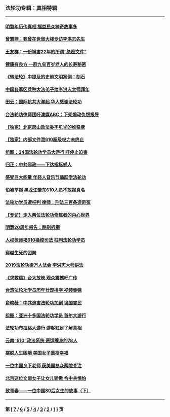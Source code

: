 ### 法轮功专辑：真相特辑
---
#### [明慧年历传真相 福益民众神奇故事多](../../pages/nf4389/n13294545.md?10120430) 
#### [曾慧燕：我曾在世贸大楼专访李洪志先生](../../pages/nf4389/n12898729.md?10120430) 
#### [王友群：一份祸害22年的所谓“绝密文件”](../../pages/nf4389/n12871750.md?10120430) 
#### [健康有良方 一群九旬百岁老人的长寿秘密](../../pages/nf4389/n12847475.md?10120430) 
#### [《转法轮》中提及的史前文明案例：刻石](../../pages/nf4389/n12758577.md?10120430) 
#### [中国各军区兵种大法弟子给李洪志大师拜年](../../pages/nf4389/n12750047.md?10120430) 
#### [田云：国际抗共大潮起 华人感谢法轮功](../../pages/nf4389/n12357708.md?10120430) 
#### [台法轮功律师团吁澳媒ABC：下架煽动仇恨报导](../../pages/nf4389/n12279917.md?10120430) 
#### [【独家】北京房山政法委不见光的维稳费](../../pages/nf4389/n12031979.md?10120430) 
#### [【独家】内部文件泄610超级权力未终止](../../pages/nf4389/n12023895.md?10120430) 
#### [组图：34国法轮功学员大游行 吁停止迫害](../../pages/nf4389/n11492658.md?10120430) 
#### [归正：中共邪政——下达指标抓人](../../pages/nf4389/n11474770.md?10120430) 
#### [感受巨大能量 年轻人音乐节踊跃学法轮功](../../pages/nf4389/n11441981.md?10120430) 
#### [怕被举报 黑龙江肇东610人员不敢报真名](../../pages/nf4389/n11436499.md?10120430) 
#### [法轮功学员遭枉判 律师：刑法三百条造奇冤](../../pages/nf4389/n11433943.md?10120430) 
#### [【专访】走入两位法轮功修炼者的内心世界](../../pages/nf4389/n11415623.md?10120430) 
#### [明慧20周年报告：酷刑折磨](../../pages/nf4389/n11387954.md?10120430) 
#### [人权律师揭610操控司法 枉判法轮功学员](../../pages/nf4389/n11313370.md?10120430) 
#### [穿越生死的团聚](../../pages/nf4389/n11258922.md?10120430) 
#### [2019法轮功逾万人法会 李洪志大师讲法](../../pages/nf4389/n11265303.md?10120430) 
#### [《求救信》台大放映 观众震撼吁广传](../../pages/nf4389/n10922251.md?10120430) 
#### [台湾法轮功学员历年壮观排字 视频集锦](../../pages/nf4389/n10878789.md?10120430) 
#### [俞晓薇：中共迫害法轮功加剧 误国害民](../../pages/nf4389/n10859260.md?10120430) 
#### [组图：亚洲十多国法轮功学员 首尔大游行](../../pages/nf4389/n10781149.md?10120430) 
#### [法轮功布拉格大游行 游客驻足了解真相](../../pages/nf4389/n10749360.md?10120430) 
#### [云南“610”政法系统 恶运缠身的78人](../../pages/nf4389/n10747534.md?10120430) 
#### [摆脱人生困境 美国女子重拾幸福](../../pages/nf4389/n10688678.md?10120430) 
#### [一位中国乡下老师 获美国参众两院关注](../../pages/nf4389/n10683927.md?10120430) 
#### [北京这位文弱女子让女儿骄傲 令中共惧怕](../../pages/nf4389/n10668341.md?10120430) 
#### [致青春——一位中国80后女生的故事（下）](../../pages/nf4389/n10642721.md?10120430) 

---
#### 第 [ [7](./7.md?10120430) / [6](./6.md?10120430) / [5](./5.md?10120430) / [4](./4.md?10120430) / [3](./3.md?10120430) / [2](./2.md?10120430) / [1](./1.md?10120430) ] 页
